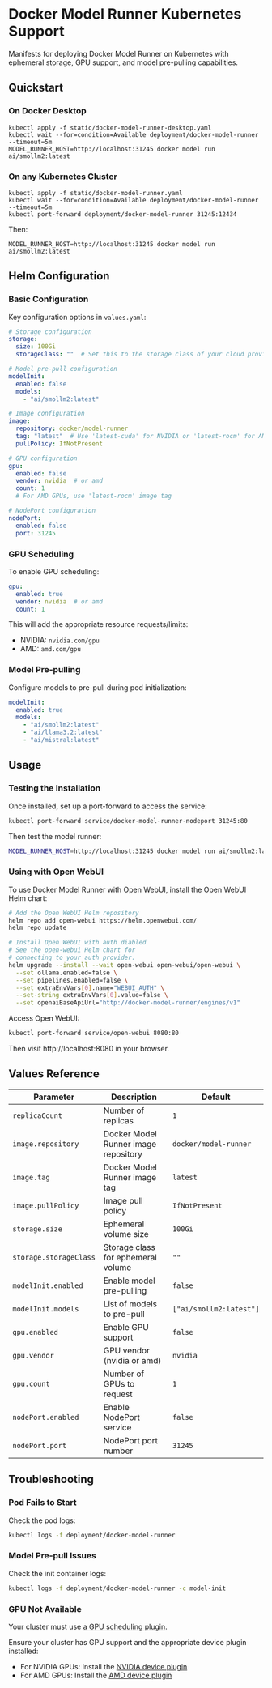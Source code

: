 # Docker Model Runner Kubernetes Support

Manifests for deploying Docker Model Runner on Kubernetes with ephemeral storage, GPU support, and model pre-pulling capabilities.

## Quickstart

### On Docker Desktop

```
kubectl apply -f static/docker-model-runner-desktop.yaml
kubectl wait --for=condition=Available deployment/docker-model-runner --timeout=5m
MODEL_RUNNER_HOST=http://localhost:31245 docker model run ai/smollm2:latest
```

### On any Kubernetes Cluster

```
kubectl apply -f static/docker-model-runner.yaml
kubectl wait --for=condition=Available deployment/docker-model-runner --timeout=5m
kubectl port-forward deployment/docker-model-runner 31245:12434
```

Then:

```
MODEL_RUNNER_HOST=http://localhost:31245 docker model run ai/smollm2:latest
```

## Helm Configuration

### Basic Configuration

Key configuration options in `values.yaml`:

```yaml
# Storage configuration
storage:
  size: 100Gi
  storageClass: ""  # Set this to the storage class of your cloud provider.

# Model pre-pull configuration
modelInit:
  enabled: false
  models:
    - "ai/smollm2:latest"

# Image configuration
image:
  repository: docker/model-runner
  tag: "latest"  # Use 'latest-cuda' for NVIDIA or 'latest-rocm' for AMD GPUs
  pullPolicy: IfNotPresent

# GPU configuration
gpu:
  enabled: false
  vendor: nvidia  # or amd
  count: 1
  # For AMD GPUs, use 'latest-rocm' image tag

# NodePort configuration
nodePort:
  enabled: false
  port: 31245
```

### GPU Scheduling

To enable GPU scheduling:

```yaml
gpu:
  enabled: true
  vendor: nvidia  # or amd
  count: 1
```

This will add the appropriate resource requests/limits:
- NVIDIA: `nvidia.com/gpu`
- AMD: `amd.com/gpu`

### Model Pre-pulling

Configure models to pre-pull during pod initialization:

```yaml
modelInit:
  enabled: true
  models:
    - "ai/smollm2:latest"
    - "ai/llama3.2:latest"
    - "ai/mistral:latest"
```

## Usage

### Testing the Installation

Once installed, set up a port-forward to access the service:

```bash
kubectl port-forward service/docker-model-runner-nodeport 31245:80
```

Then test the model runner:

```bash
MODEL_RUNNER_HOST=http://localhost:31245 docker model run ai/smollm2:latest
```

### Using with Open WebUI

To use Docker Model Runner with Open WebUI, install the Open WebUI Helm chart:

```bash
# Add the Open WebUI Helm repository
helm repo add open-webui https://helm.openwebui.com/
helm repo update

# Install Open WebUI with auth diabled
# See the open-webui Helm chart for
# connecting to your auth provider.
helm upgrade --install --wait open-webui open-webui/open-webui \
  --set ollama.enabled=false \
  --set pipelines.enabled=false \
  --set extraEnvVars[0].name="WEBUI_AUTH" \
  --set-string extraEnvVars[0].value=false \
  --set openaiBaseApiUrl="http://docker-model-runner/engines/v1"
```

Access Open WebUI:

```bash
kubectl port-forward service/open-webui 8080:80
```

Then visit http://localhost:8080 in your browser.

## Values Reference

| Parameter | Description | Default |
|-----------|-------------|---------|
| `replicaCount` | Number of replicas | `1` |
| `image.repository` | Docker Model Runner image repository | `docker/model-runner` |
| `image.tag` | Docker Model Runner image tag | `latest` |
| `image.pullPolicy` | Image pull policy | `IfNotPresent` |
| `storage.size` | Ephemeral volume size | `100Gi` |
| `storage.storageClass` | Storage class for ephemeral volume | `""` |
| `modelInit.enabled` | Enable model pre-pulling | `false` |
| `modelInit.models` | List of models to pre-pull | `["ai/smollm2:latest"]` |
| `gpu.enabled` | Enable GPU support | `false` |
| `gpu.vendor` | GPU vendor (nvidia or amd) | `nvidia` |
| `gpu.count` | Number of GPUs to request | `1` |
| `nodePort.enabled` | Enable NodePort service | `false` |
| `nodePort.port` | NodePort port number | `31245` |

## Troubleshooting

### Pod Fails to Start

Check the pod logs:

```bash
kubectl logs -f deployment/docker-model-runner
```

### Model Pre-pull Issues

Check the init container logs:

```bash
kubectl logs -f deployment/docker-model-runner -c model-init
```

### GPU Not Available

Your cluster must use [a GPU scheduling plugin](https://kubernetes.io/docs/tasks/manage-gpus/scheduling-gpus/).

Ensure your cluster has GPU support and the appropriate device plugin installed:

- For NVIDIA GPUs: Install the [NVIDIA device plugin](https://github.com/NVIDIA/k8s-device-plugin)
- For AMD GPUs: Install the [AMD device plugin](https://github.com/ROCm/k8s-device-plugin#deployment)

